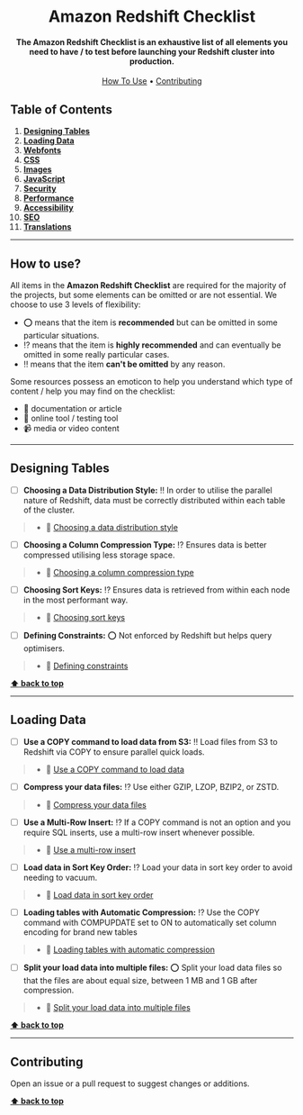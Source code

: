 <h1 align="center">Amazon Redshift Checklist</h1>

<h4 align="center">The Amazon Redshift Checklist is an exhaustive list of all elements you need to have / to test before launching your Redshift cluster into production.</h4>

<p align="center">
  <a href="#how-to-use">How To Use</a> • <a href="#contributing">Contributing</a>
</p>
<!-- <p align="center">
    <span>Other Checklists:</span>
    <br>
  <a href="https://github.com/thedaviddias/Front-End-Performance-Checklist#---------front-end-performance-checklist-">🎮 Front-End Performance Checklist</a> • <a href="https://github.com/thedaviddias/Front-End-Design-Checklist#front-end-design-checklist">💎 Front-End Design Checklist</a>
</p> -->

## Table of Contents

1. **[Designing Tables](#designing-tables)**
2. **[Loading Data](#loading-data)**
3. **[Webfonts](#webfonts)**
4. **[CSS](#css)**
5. **[Images](#images)**
6. **[JavaScript](#javascript)**
7. **[Security](#security)**
8. **[Performance](#performance-1)**
9. **[Accessibility](#accessibility)**
10. **[SEO](#seo)**
11. **[Translations](#translations)**

---

## How to use?

All items in the **Amazon Redshift Checklist** are required for the majority of the projects, but some elements can be omitted or are not essential. We choose to use 3 levels of flexibility:

- :o: means that the item is **recommended** but can be omitted in some particular situations.
- :interrobang: means that the item is **highly recommended** and can eventually be omitted in some really particular cases.
- :bangbang: means that the item **can't be omitted** by any reason.

Some resources possess an emoticon to help you understand which type of content / help you may find on the checklist:

- :book: documentation or article
- :wrench: online tool / testing tool
- :video_camera: media or video content

---

## Designing Tables

- [ ] **Choosing a Data Distribution Style:** :bangbang: In order to utilise the parallel nature of Redshift, data must be correctly distributed within each table of the cluster.

> - :book: [Choosing a data distribution style](https://docs.aws.amazon.com/redshift/latest/dg/t_Distributing_data.html)

- [ ] **Choosing a Column Compression Type:** :interrobang: Ensures data is better compressed utilising less storage space.

> - :book: [Choosing a column compression type](https://docs.aws.amazon.com/redshift/latest/dg/t_Compressing_data_on_disk.html)

- [ ] **Choosing Sort Keys:** :interrobang: Ensures data is retrieved from within each node in the most performant way.

> - :book: [Choosing sort keys](https://docs.aws.amazon.com/redshift/latest/dg/t_Sorting_data.html)

- [ ] **Defining Constraints:** :o: Not enforced by Redshift but helps query optimisers.

> - :book: [Defining constraints](https://docs.aws.amazon.com/redshift/latest/dg/t_Defining_constraints.html)

**[:arrow_up: back to top](#table-of-contents)**

---

## Loading Data

- [ ] **Use a COPY command to load data from S3:** :bangbang: Load files from S3 to Redshift via COPY to ensure parallel quick loads.

> - :book: [Use a COPY command to load data](https://docs.aws.amazon.com/redshift/latest/dg/c_best-practices-use-copy.html)

- [ ] **Compress your data files:** :interrobang: Use either GZIP, LZOP, BZIP2, or ZSTD.

> - :book: [Compress your data files](https://docs.aws.amazon.com/redshift/latest/dg/c_best-practices-compress-data-files.html)

- [ ] **Use a Multi-Row Insert:** :interrobang: If a COPY command is not an option and you require SQL inserts, use a multi-row insert whenever possible.

> - :book: [Use a multi-row insert](https://docs.aws.amazon.com/redshift/latest/dg/c_best-practices-multi-row-inserts.html)

- [ ] **Load data in Sort Key Order:** :interrobang: Load your data in sort key order to avoid needing to vacuum.

> - :book: [Load data in sort key order](https://docs.aws.amazon.com/redshift/latest/dg/c_best-practices-sort-key-order.html)

- [ ] **Loading tables with Automatic Compression:** :interrobang: Use the COPY command with COMPUPDATE set to ON to automatically set column encoding for brand new tables

> - :book: [Loading tables with automatic compression](https://docs.aws.amazon.com/redshift/latest/dg/c_Loading_tables_auto_compress.html)

- [ ] **Split your load data into multiple files:** :o: Split your load data files so that the files are about equal size, between 1 MB and 1 GB after compression.

> - :book: [Split your load data into multiple files](https://docs.aws.amazon.com/redshift/latest/dg/c_best-practices-use-multiple-files.html)

**[:arrow_up: back to top](#table-of-contents)**

---

## Contributing

Open an issue or a pull request to suggest changes or additions.

**[:arrow_up: back to top](#table-of-contents)**

[low_img]: data/images/priority/low.svg
[medium_img]: data/images/priority/medium.svg
[high_img]: data/images/priority/high.svg
